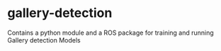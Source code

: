 # gallery-detection
Contains a python module and a ROS package for training and running Gallery detection Models
